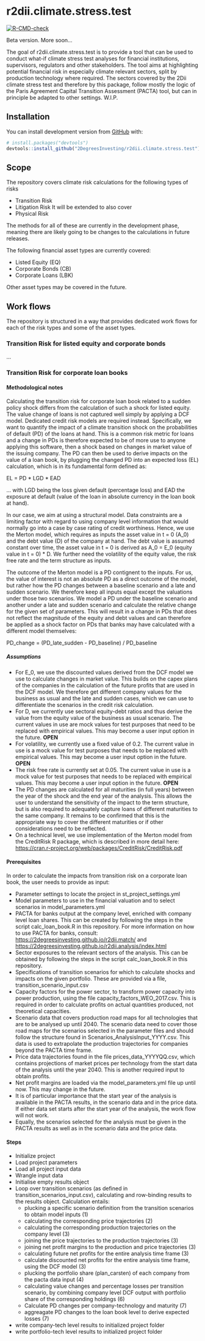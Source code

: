 
<!-- README.md is generated from README.Rmd. Please edit that file -->

# r2dii.climate.stress.test

<!-- badges: start -->

[![R-CMD-check](https://github.com/2DegreesInvesting/r2dii.climate.stress.test/workflows/R-CMD-check/badge.svg)](https://github.com/2DegreesInvesting/r2dii.climate.stress.test/actions)
<!-- badges: end -->

Beta version. More soon…

The goal of r2dii.climate.stress.test is to provide a tool that can be
used to conduct what-if climate stress test analyses for financial
institutions, supervisors, regulators and other stakeholders. The tool
aims at highlighting potential financial risk in especially climate
relevant sectors, split by production technology where required. The
sectors covered by the 2Dii climate stress test and therefore by this
package, follow mostly the logic of the Paris Agreement Capital
Transition Assessment (PACTA) tool, but can in principle be adapted to
other settings. W.I.P.

## Installation

You can install development version from [GitHub](https://github.com/)
with:

``` r
# install.packages("devtools")
devtools::install_github("2DegreesInvesting/r2dii.climate.stress.test")
```

## Scope

The repository covers climate risk calculations for the following types
of risks

  - Transition Risk
  - Litigation Risk It will be extended to also cover
  - Physical Risk

The methods for all of these are currently in the development phase,
meaning there are likely going to be changes to the calculations in
future releases.

The following financial asset types are currently covered:

  - Listed Equity (EQ)
  - Corporate Bonds (CB)
  - Corporate Loans (LBK)

Other asset types may be covered in the future.

## Work flows

The repository is structured in a way that provides dedicated work flows
for each of the risk types and some of the asset types.

### Transition Risk for listed equity and corporate bonds

…

### Transition Risk for corporate loan books

#### Methodological notes

Calculating the transition risk for corporate loan book related to a
sudden policy shock differs from the calculation of such a shock for
listed equity. The value change of loans is not captured well simply by
applying a DCF model. Dedicated credit risk models are required instead.
Specifically, we want to quantify the impact of a climate transition
shock on the probabilities of default (PD) of the loans at hand. This is
a common risk metric for loans and a change in PDs is therefore expected
to be of more use to anyone applying this software, then a shock based
on changes in market value of the issuing company. The PD can then be
used to derive impacts on the value of a loan book, by plugging the
changed PD into an expected loss (EL) calculation, which is in its
fundamental form defined as:

EL = PD \* LGD \* EAD

… with LGD being the loss given default (percentage loss) and EAD the
exposure at default (value of the loan in absolute currency in the loan
book at hand).

In our case, we aim at using a structural model. Data constraints are a
limiting factor with regard to using company level information that
would normally go into a case by case rating of credit worthiness.
Hence, we use the Merton model, which requires as inputs the asset value
in t = 0 (A\_0) and the debt value (D) of the company at hand. The debt
value is assumed constant over time, the asset value in t = 0 is derived
as A\_0 = E\_0 (equity value in t = 0) \* D. We further need the
volatility of the equity value, the risk free rate and the term
structure as inputs.

The outcome of the Merton model is a PD contignent to the inputs. For
us, the value of interest is not an absolute PD as a direct outcome of
the model, but rather how the PD changes between a baseline scenario and
a late and sudden scenario. We therefore keep all inputs equal except
the valuations under those two scenarios. We model a PD under the
baseline scenario and another under a late and sudden scenario and
calculate the relative change for the given set of parameters. This will
result in a change in PDs that does not reflect the magnitude of the
equity and debt values and can therefore be applied as a shock factor on
PDs that banks may have calculated with a different model themselves:

PD\_change = (PD\_late\_sudden - PD\_baseline) / PD\_baseline

##### Assumptions

  - For E\_0, we use the discounted values derived from the DCF model we
    use to calculate changes in market value. This builds on the capex
    plans of the companies in the calculation of the future profits that
    are used in the DCF model. We therefore get different company values
    for the business as usual and the late and sudden cases, which we
    can use to differentiate the scenarios in the credit risk
    calculation.
  - For D, we currently use sectoral equity-debt ratios and thus derive
    the value from the equity value of the business as usual scenario.
    The current values in use are mock values for test purposes that
    need to be replaced with empirical values. This may become a user
    input option in the future. **OPEN**
  - For volatility, we currently use a fixed value of 0.2. The current
    value in use is a mock value for test purposes that needs to be
    replaced with empirical values. This may become a user input option
    in the future. **OPEN**
  - The risk free rate is currently set at 0.05. The current value in
    use is a mock value for test purposes that needs to be replaced with
    empirical values. This may become a user input option in the future.
    **OPEN**
  - The PD changes are calculated for all maturities (in full years)
    between the year of the shock and the end year of the analysis. This
    allows the user to understand the sensitivity of the impact to the
    term structure, but is also required to adequately capture loans of
    different maturities to the same company. It remains to be confirmed
    that this is the appropriate way to cover the different maturities
    or if other considerations need to be reflected.
  - On a technical level, we use implementation of the Merton model from
    the CreditRisk R package, which is described in more detail here:
    <https://cran.r-project.org/web/packages/CreditRisk/CreditRisk.pdf>

#### Prerequisites

In order to calculate the impacts from transition risk on a corporate
loan book, the user needs to provide as input:

  - Parameter settings to locate the project in
    st\_project\_settings.yml
  - Model parameters to use in the financial valuation and to select
    scenarios in model\_parameters.yml
  - PACTA for banks output at the company level, enriched with company
    level loan shares. This can be created by following the steps in the
    script calc\_loan\_book.R in this repository. For more information
    on how to use PACTA for banks, consult:
    <https://2degreesinvesting.github.io/r2dii.match/> and
    <https://2degreesinvesting.github.io/r2dii.analysis/index.html>
  - Sector exposures to the relevant sectors of the analysis. This can
    be obtained by following the steps in the script calc\_loan\_book.R
    in this repository.
  - Specifications of transition scenarios for which to calculate shocks
    and impacts on the given portfolio. These are provided via a file,
    transition\_scenario\_input.csv
  - Capacity factors for the power sector, to transform power capacity
    into power production, using the file
    capacity\_factors\_WEO\_2017.csv. This is required in order to
    calculate profits on actual quantities produced, not theoretical
    capacities.
  - Scenario data that covers production road maps for all technologies
    that are to be analysed up until 2040. The scenario data need to
    cover those road maps for the scenarios selected in the parameter
    files and should follow the structure found in
    Scenarios\_AnalysisInput\_YYYY.csv. This data is used to extrapolate
    the production trajectories for companies beyond the PACTA time
    frame.
  - Price data trajectories found in the file prices\_data\_YYYYQQ.csv,
    which contains projections of market prices per technology from the
    start data of the analysis until the year 2040. This is another
    required input to obtain profits.
  - Net profit margins are loaded via the model\_parameters.yml file up
    until now. This may change in the future.
  - It is of particular importance that the start year of the analysis
    is available in the PACTA results, in the scenario data and in the
    price data. If either data set starts after the start year of the
    analysis, the work flow will not work.
  - Equally, the scenarios selected for the analysis must be given in
    the PACTA results as well as in the scenario data and the price
    data.

#### Steps

  - Initialize project
  - Load project parameters
  - Load all project input data
  - Wrangle input data
  - Initialise empty results object
  - Loop over transition scenarios (as defined in
    transition\_scenarios\_input.csv), calculating and row-binding
    results to the results object. Calculation entails:
      - plucking a specific scenario definition from the transition
        scenarios to obtain model inputs (1)
      - calculating the corresponding price trajectories (2)
      - calculating the corresponding production trajectories on the
        company level (3)
      - joining the price trajectories to the production trajectories
        (3)
      - joining net profit margins to the production and price
        trajectories (3)
      - calculating future net profits for the entire analysis time
        frame (3)
      - calculate discounted net profits for the entire analysis time
        frame, using the DCF model (3)
      - plucking the portfolio share (plan\_carsten) of each company
        from the pacta data input (4)
      - calculating value changes and percentage losses per transition
        scenario, by combining company level DCF output with portfolio
        share of the corresponding holdings (6)
      - Calculate PD changes per company-technology and maturity (7)
      - aggreagate PD changes to the loan book level to derive expected
        losses (7)
  - write company-tech level results to initialized project folder
  - write portfolio-tech level results to initialized project folder
